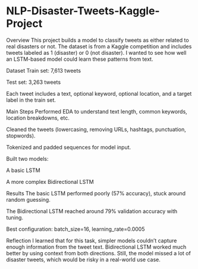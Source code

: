 # NLP-Disaster-Tweets-Kaggle-Project
Overview
This project builds a model to classify tweets as either related to real disasters or not. The dataset is from a Kaggle competition and includes tweets labeled as 1 (disaster) or 0 (not disaster). I wanted to see how well an LSTM-based model could learn these patterns from text.

Dataset
Train set: 7,613 tweets

Test set: 3,263 tweets

Each tweet includes a text, optional keyword, optional location, and a target label in the train set.

Main Steps
Performed EDA to understand text length, common keywords, location breakdowns, etc.

Cleaned the tweets (lowercasing, removing URLs, hashtags, punctuation, stopwords).

Tokenized and padded sequences for model input.

Built two models:

A basic LSTM

A more complex Bidirectional LSTM

Results
The basic LSTM performed poorly (57% accuracy), stuck around random guessing.

The Bidirectional LSTM reached around 79% validation accuracy with tuning.

Best configuration: batch_size=16, learning_rate=0.0005

Reflection
I learned that for this task, simpler models couldn’t capture enough information from the tweet text. Bidirectional LSTM worked much better by using context from both directions. Still, the model missed a lot of disaster tweets, which would be risky in a real-world use case.
